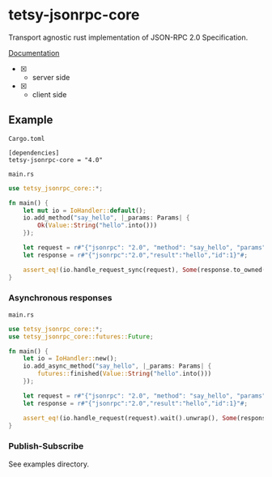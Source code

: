 # tetsy-jsonrpc-core
Transport agnostic rust implementation of JSON-RPC 2.0 Specification.

[Documentation](http://tetcoin.github.io/tetsy-jsonrpc/tetsy_jsonrpc_core/index.html)

- [x] - server side
- [x] - client side

## Example

`Cargo.toml`


```
[dependencies]
tetsy-jsonrpc-core = "4.0"
```

`main.rs`

```rust
use tetsy_jsonrpc_core::*;

fn main() {
	let mut io = IoHandler::default();
	io.add_method("say_hello", |_params: Params| {
		Ok(Value::String("hello".into()))
	});

	let request = r#"{"jsonrpc": "2.0", "method": "say_hello", "params": [42, 23], "id": 1}"#;
	let response = r#"{"jsonrpc":"2.0","result":"hello","id":1}"#;

	assert_eq!(io.handle_request_sync(request), Some(response.to_owned()));
}
```

### Asynchronous responses

`main.rs`

```rust
use tetsy_jsonrpc_core::*;
use tetsy_jsonrpc_core::futures::Future;

fn main() {
	let io = IoHandler::new();
	io.add_async_method("say_hello", |_params: Params| {
		futures::finished(Value::String("hello".into()))
	});

	let request = r#"{"jsonrpc": "2.0", "method": "say_hello", "params": [42, 23], "id": 1}"#;
	let response = r#"{"jsonrpc":"2.0","result":"hello","id":1}"#;

	assert_eq!(io.handle_request(request).wait().unwrap(), Some(response.to_owned()));
}
```

### Publish-Subscribe
See examples directory.
